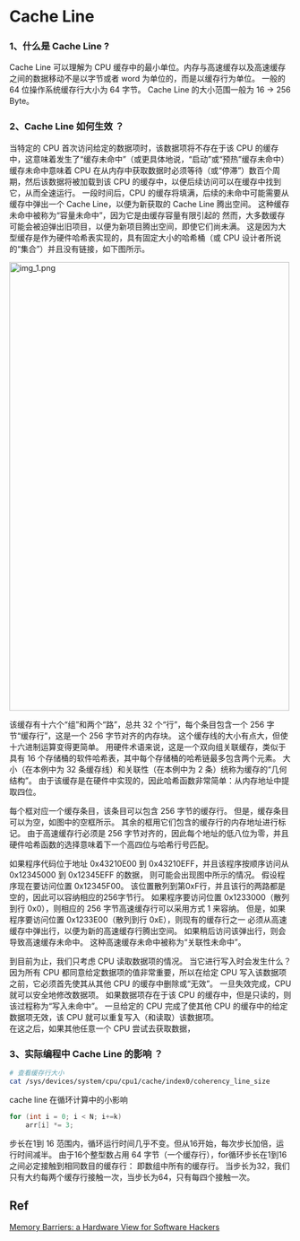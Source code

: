 # Cache Line

### 1、什么是 Cache Line ?
Cache Line 可以理解为 CPU 缓存中的最小单位。内存与高速缓存以及高速缓存之间的数据移动不是以字节或者 word 为单位的，而是以缓存行为单位。
一般的 64 位操作系统缓存行大小为 64 字节。
Cache Line 的大小范围一般为 16 -> 256 Byte。
### 2、Cache Line 如何生效 ？
当特定的 CPU 首次访问给定的数据项时，该数据项将不存在于该 CPU 的缓存中，这意味着发生了“缓存未命中”（或更具体地说，“启动”或“预热”缓存未命中）
缓存未命中意味着 CPU 在从内存中获取数据时必须等待（或“停滞”）数百个周期，然后该数据将被加载到该 CPU 的缓存中，以便后续访问可以在缓存中找到它，从而全速运行。
一段时间后，CPU 的缓存将填满，后续的未命中可能需要从缓存中弹出一个 Cache Line，以便为新获取的 Cache Line 腾出空间。 这种缓存未命中被称为“容量未命中”，因为它是由缓存容量有限引起的
然而，大多数缓存可能会被迫弹出旧项目，以便为新项目腾出空间，即使它们尚未满。 
这是因为大型缓存是作为硬件哈希表实现的，具有固定大小的哈希桶（或 CPU 设计者所说的“集合”）并且没有链接，如下图所示。

<img alt="img_1.png" src="CacheLine1.png" width="500" height="800"/>

该缓存有十六个“组”和两个“路”，总共 32 个“行”，每个条目包含一个 256 字节“缓存行”，这是一个 256 字节对齐的内存块。
这个缓存线的大小有点大，但使十六进制运算变得更简单。
用硬件术语来说，这是一个双向组关联缓存，类似于具有 16 个存储桶的软件哈希表，其中每个存储桶的哈希链最多包含两个元素。
大小（在本例中为 32 条缓存线）和关联性（在本例中为 2 条）统称为缓存的“几何结构”。
由于该缓存是在硬件中实现的，因此哈希函数非常简单：从内存地址中提取四位。

每个框对应一个缓存条目，该条目可以包含 256 字节的缓存行。
但是，缓存条目可以为空，如图中的空框所示。 其余的框用它们包含的缓存行的内存地址进行标记。
由于高速缓存行必须是 256 字节对齐的，因此每个地址的低八位为零，并且硬件哈希函数的选择意味着下一个高四位与哈希行号匹配。

如果程序代码位于地址 0x43210E00 到 0x43210EFF，并且该程序按顺序访问从 0x12345000 到 0x12345EFF 的数据，
则可能会出现图中所示的情况。 
假设程序现在要访问位置 0x12345F00。 
该位置散列到第0xF行，并且该行的两路都是空的，因此可以容纳相应的256字节行。 
如果程序要访问位置 0x1233000（散列到行 0x0），则相应的 256 字节高速缓存行可以采用方式 1 来容纳。
但是，如果程序要访问位置 0x1233E00（散列到行 0xE），则现有的缓存行之一 必须从高速缓存中弹出行，以便为新的高速缓存行腾出空间。 
如果稍后访问该弹出行，则会导致高速缓存未命中。 这种高速缓存未命中被称为“关联性未命中”。

到目前为止，我们只考虑 CPU 读取数据项的情况。 
当它进行写入时会发生什么？ 因为所有 CPU 都同意给定数据项的值非常重要，所以在给定 CPU 写入该数据项之前，它必须首先使其从其他 
CPU 的缓存中删除或“无效”。 一旦失效完成，CPU 就可以安全地修改数据项。
如果数据项存在于该 CPU 的缓存中，但是只读的，则该过程称为“写入未命中”。 
一旦给定的 CPU 完成了使其他 CPU 的缓存中的给定数据项无效，该 CPU 就可以重复写入（和读取）该数据项。  
在这之后，如果其他任意一个 CPU 尝试去获取数据，

### 3、实际编程中 Cache Line 的影响 ？
```Bash
# 查看缓存行大小
cat /sys/devices/system/cpu/cpu1/cache/index0/coherency_line_size
```

cache line 在循环计算中的小影响
```C++
for (int i = 0; i < N; i+=k)
    arr[i] *= 3;
```
步长在1到 16 范围内，循环运行时间几乎不变。但从16开始，每次步长加倍，运行时间减半。
由于16个整型数占用 64 字节（一个缓存行），for循环步长在1到16之间必定接触到相同数目的缓存行：
即数组中所有的缓存行。 当步长为32，我们只有大约每两个缓存行接触一次，当步长为64，只有每四个接触一次。



## Ref
[Memory Barriers: a Hardware View for Software Hackers](http://www.rdrop.com/users/paulmck/scalability/paper/whymb.2010.07.23a.pdf)


